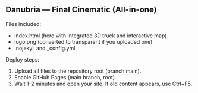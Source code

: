 
Danubria — Final Cinematic (All-in-one)
--------------------------------------
Files included:
- index.html (hero with integrated 3D truck and interactive map)
- logo.png (converted to transparent if you uploaded one)
- .nojekyll and _config.yml

Deploy steps:
1. Upload all files to the repository root (branch main).
2. Enable GitHub Pages (main branch, root).
3. Wait 1-2 minutes and open your site. If old content appears, use Ctrl+F5.
